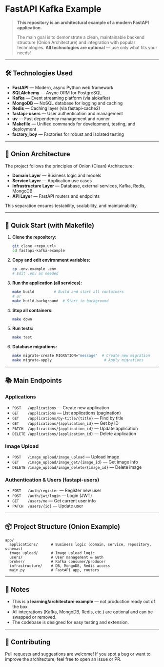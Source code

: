 # FastAPI Kafka Example

> **This repository is an architectural example of a modern FastAPI application.**
> 
> The main goal is to demonstrate a clean, maintainable backend structure (Onion Architecture) and integration with popular technologies. **All technologies are optional** — use only what fits your needs!

---

## 🛠️ Technologies Used

- **FastAPI** — Modern, async Python web framework
- **SQLAlchemy** — Async ORM for PostgreSQL
- **Kafka** — Event streaming platform (via aiokafka)
- **MongoDB** — NoSQL database for logging and caching
- **Redis** — Caching layer (via fastapi-cache2)
- **fastapi-users** — User authentication and management
- **uv** — Fast dependency management and runner
- **Makefile** — Unified commands for development, testing, and deployment
- **factory_boy** — Factories for robust and isolated testing

---

## 🧅 Onion Architecture

The project follows the principles of Onion (Clean) Architecture:
- **Domain Layer** — Business logic and models
- **Service Layer** — Application use cases
- **Infrastructure Layer** — Database, external services, Kafka, Redis, MongoDB
- **API Layer** — FastAPI routers and endpoints

This separation ensures testability, scalability, and maintainability.

---

## 🚀 Quick Start (with Makefile)

1. **Clone the repository:**
   ```sh
   git clone <repo_url>
   cd fastapi-kafka-example
   ```
2. **Copy and edit environment variables:**
   ```sh
   cp .env.example .env
   # Edit .env as needed
   ```
3. **Run the application (all services):**
   ```sh
   make build         # Build and start all containers
   # or
   make build-background  # Start in background
   ```
4. **Stop all containers:**
   ```sh
   make down
   ```
5. **Run tests:**
   ```sh
   make test
   ```
6. **Database migrations:**
   ```sh
   make migrate-create MIGRATION="message"  # Create new migration
   make migrate-apply                        # Apply migrations
   ```

---

## 📚 Main Endpoints

### Applications
- `POST   /applications` — Create new application
- `GET    /applications` — List applications (pagination)
- `GET    /applications/by-title/{title}` — Find by title
- `GET    /applications/{application_id}` — Get by ID
- `PATCH  /applications/{application_id}` — Update application
- `DELETE /applications/{application_id}` — Delete application

### Image Upload
- `POST   /image_upload/image_upload` — Upload image
- `GET    /image_upload/image_get/{image_id}` — Get image info
- `DELETE /image_upload/image_delete/{image_id}` — Delete image

### Authentication & Users (fastapi-users)
- `POST   /auth/register` — Register new user
- `POST   /auth/jwt/login` — Login (JWT)
- `GET    /users/me` — Get current user info
- `PATCH  /users/{id}` — Update user

---

## 📦 Project Structure (Onion Example)

```
app/
  applications/      # Business logic (domain, service, repository, schemas)
  image_upload/      # Image upload logic
  users/             # User management & auth
  broker/            # Kafka consumer/producer
  infrastructure/    # DB, MongoDB, Redis access
  main.py            # FastAPI app, routers
```

---

## 📝 Notes
- This is a **learning/architecture example** — not production ready out of the box.
- All integrations (Kafka, MongoDB, Redis, etc.) are optional and can be swapped or removed.
- The codebase is designed for easy testing and extension.

---

## 🤝 Contributing
Pull requests and suggestions are welcome! If you spot a bug or want to improve the architecture, feel free to open an issue or PR.

